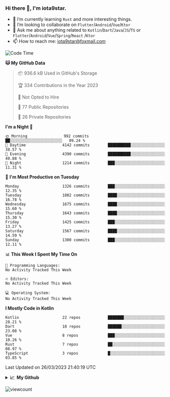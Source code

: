 ### Hi there 👋, I'm iota9star.

- 🌱 I’m currently learning `Rust` and more interesting things.
- 👯 I’m looking to collaborate on `Flutter`/`Android`/`Vue`/`Ktor`
- 💬 Ask me about anything related to `Kotlin`/`Dart`/`Java`/`JS`/`TS` or `Flutter`/`Android`/`Vue`/`Spring`/`React`
  /`Ktor`
- 📫 How to reach me: [iota9star@foxmail.com](iota9star@foxmail.com)



<!--START_SECTION:waka-->
![Code Time](http://img.shields.io/badge/Code%20Time-3%2C090%20hrs%2054%20mins-blue)

**🐱 My GitHub Data** 

> 📦 936.6 kB Used in GitHub's Storage 
 > 
> 🏆 334 Contributions in the Year 2023
 > 
> 🚫 Not Opted to Hire
 > 
> 📜 77 Public Repositories 
 > 
> 🔑 26 Private Repositories 
 > 
**I'm a Night 🦉** 

```text
🌞 Morning                992 commits         ██░░░░░░░░░░░░░░░░░░░░░░░   09.24 % 
🌆 Daytime                4142 commits        ██████████░░░░░░░░░░░░░░░   38.57 % 
🌃 Evening                4390 commits        ██████████░░░░░░░░░░░░░░░   40.88 % 
🌙 Night                  1214 commits        ███░░░░░░░░░░░░░░░░░░░░░░   11.31 % 
```
📅 **I'm Most Productive on Tuesday** 

```text
Monday                   1326 commits        ███░░░░░░░░░░░░░░░░░░░░░░   12.35 % 
Tuesday                  1802 commits        ████░░░░░░░░░░░░░░░░░░░░░   16.78 % 
Wednesday                1675 commits        ████░░░░░░░░░░░░░░░░░░░░░   15.60 % 
Thursday                 1643 commits        ████░░░░░░░░░░░░░░░░░░░░░   15.30 % 
Friday                   1425 commits        ███░░░░░░░░░░░░░░░░░░░░░░   13.27 % 
Saturday                 1567 commits        ████░░░░░░░░░░░░░░░░░░░░░   14.59 % 
Sunday                   1300 commits        ███░░░░░░░░░░░░░░░░░░░░░░   12.11 % 
```


📊 **This Week I Spent My Time On** 

```text
💬 Programming Languages: 
No Activity Tracked This Week

🔥 Editors: 
No Activity Tracked This Week

💻 Operating System: 
No Activity Tracked This Week
```

**I Mostly Code in Kotlin** 

```text
Kotlin                   22 repos            ███████░░░░░░░░░░░░░░░░░░   28.21 % 
Dart                     18 repos            ██████░░░░░░░░░░░░░░░░░░░   23.08 % 
Vue                      8 repos             ███░░░░░░░░░░░░░░░░░░░░░░   10.26 % 
Rust                     7 repos             ██░░░░░░░░░░░░░░░░░░░░░░░   08.97 % 
TypeScript               3 repos             █░░░░░░░░░░░░░░░░░░░░░░░░   03.85 % 
```




 Last Updated on 26/03/2023 21:40:19 UTC
<!--END_SECTION:waka-->

<details>
  <summary><b>📈&nbsp;&nbsp;My Github</b></summary>
  <br>
  <img src='https://github-profile-trophy.vercel.app/?username=iota9star'>
  <img src='https://bad-apple-github-readme.vercel.app/api?show_bg=1&username=iota9star&hide_title=true'>
  <img src='http://cr-skills-chart-widget.azurewebsites.net/api/api?username=iota9star'>
</details>


![viewcount](https://count.getloli.com/get/@iota9star?theme=rule34)
